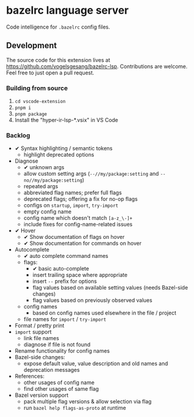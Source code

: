 # bazelrc language server

Code intelligence for `.bazelrc` config files.

## Development

The source code for this extension lives at https://github.com/vogelsgesang/bazelrc-lsp.
Contributions are welcome. Feel free to just open a pull request.

### Building from source

1. `cd vscode-extension`
2. `pnpm i`
3. `pnpm package`
4. Install the "hyper-ir-lsp-*.vsix" in VS Code

### Backlog

* ✔ Syntax highlighting / semantic tokens
  * highlight deprecated options
* Diagnose
  * ✔ unknown args
  * allow custom setting args (`--//my/package:setting` and `--no//my/package:setting`)
  * repeated args
  * abbreviated flag names; prefer full flags
  * deprecated flags; offering a fix for no-op flags
  * configs on `startup`, `import`, `try-import`
  * empty config name
  * config name which doesn't match `[a-z_\-]+`
  * include fixes for config-name-related issues
* ✔ Hover
  * ✔ Show documentation of flags on hover
  * ✔ Show documentation for commands on hover
* Autocomplete
  * ✔ auto complete command names
  * flags:
    * ✔ basic auto-complete
    * insert trailing space where appropriate
    * insert `--` prefix for options
    * flag values based on available setting values (needs Bazel-side changes)
    * flag values based on previously observed values
  * config names
    * based on config names used elsewhere in the file / project
  * file names for `import` / `try-import`
* Format / pretty print
* `import` support
  * link file names
  * diagnose if file is not found
* Rename functionality for config names
* Bazel-side changes:
  * expose default value, value description and old names and deprecation messages
* References:
  * other usages of config name
  * find other usages of same flag
* Bazel version support
  * pack multiple flag versions & allow selection via flag
  * run `bazel help flags-as-proto` at runtime
